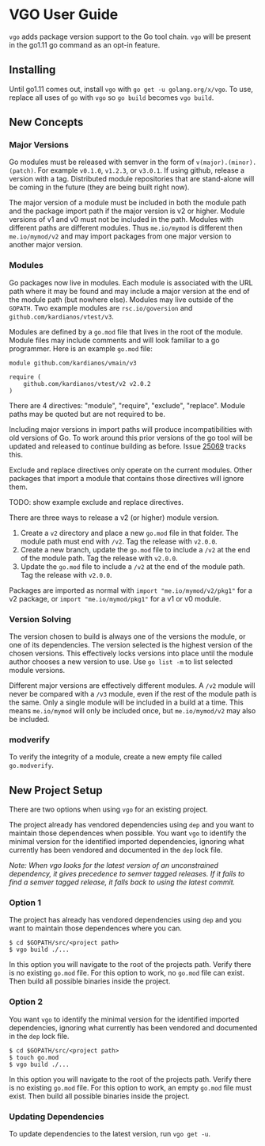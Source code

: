 # VGO User Guide

`vgo` adds package version support to the Go tool chain. `vgo` will be present in the go1.11 go command as an opt-in feature.

## Installing

Until go1.11 comes out, install `vgo` with `go get -u golang.org/x/vgo`. To use, replace all uses of `go` with `vgo` so `go build` becomes `vgo build`.

## New Concepts

### Major Versions

Go modules must be released with semver in the form of `v(major).(minor).(patch)`. For example `v0.1.0`, `v1.2.3`, or `v3.0.1`. If using github, release a version with a tag. Distributed module repositories that are stand-alone will be coming in the future (they are being built right now).

The major version of a module must be included in both the module path and the package import path if the major version is v2 or higher. Module versions of v1 and v0 must not be included in the path. Modules with different paths are different modules. Thus `me.io/mymod` is different then `me.io/mymod/v2` and may import packages from one major version to another major version.

### Modules

Go packages now live in modules. Each module is associated with the URL path where it may be found and may include a major version at the end of the module path (but nowhere else). Modules may live outside of the `GOPATH`. Two example modules are `rsc.io/goversion` and `github.com/kardianos/vtest/v3`.

Modules are defined by a `go.mod` file that lives in the root of the module. Module files may include comments and will look familiar to a go programmer. Here is an example `go.mod` file:
```
module github.com/kardianos/vmain/v3

require (
    github.com/kardianos/vtest/v2 v2.0.2
)
```

There are 4 directives: "module", "require", "exclude", "replace". Module paths may be quoted but are not required to be.

Including major versions in import paths will produce incompatibilities with old versions of Go. To work around this prior versions of the go tool will be updated and released to continue building as before. Issue [25069](https://github.com/golang/go/issues/25069) tracks this.

Exclude and replace directives only operate on the current modules. Other packages that import a module that contains those directives will ignore them.

TODO: show example exclude and replace directives.

There are three ways to release a v2 (or higher) module version.
 1. Create a `v2` directory and place a new `go.mod` file in that folder. The module path must end with `/v2`. Tag the release with `v2.0.0`.
 2. Create a new branch, update the `go.mod` file to include a `/v2` at the end of the module path. Tag the release with `v2.0.0`.
 3. Update the `go.mod` file to include a `/v2` at the end of the module path. Tag the release with `v2.0.0`.

Packages are imported as normal with `import "me.io/mymod/v2/pkg1"` for a v2 package, or `import "me.io/mymod/pkg1"` for a v1 or v0 module.

### Version Solving

The version chosen to build is always one of the versions the module, or one of its dependencies. The version selected is the highest version of the chosen versions. This effectively locks versions into place until the module author chooses a new version to use. Use `go list -m` to list selected module versions.

Different major versions are effectively different modules. A `/v2` module will never be compared with a `/v3` module, even if the rest of the module path is the same. Only a single module will be included in a build at a time. This means `me.io/mymod` will only be included once, but `me.io/mymod/v2` may also be included.

### modverify

To verify the integrity of a module, create a new empty file called `go.modverify`.

## New Project Setup

There are two options when using `vgo` for an existing project.

The project already has vendored dependencies using `dep` and you want to maintain those dependences when possible.
You want `vgo` to identify the minimal version for the identified imported dependencies, ignoring what currently has been vendored and documented in the `dep` lock file.

_Note: When vgo looks for the latest version of an unconstrained dependency, it gives precedence to semver tagged releases. If it fails to find a semver tagged release, it falls back to using the latest commit._

### Option 1

The project has already has vendored dependencies using `dep` and you want to maintain those dependences where you can.

```
$ cd $GOPATH/src/<project path>
$ vgo build ./...
```

In this option you will navigate to the root of the projects path. Verify there is no existing `go.mod` file. For this option to work, no `go.mod` file can exist. Then build all possible binaries inside the project.

### Option 2

You want `vgo` to identify the minimal version for the identified imported dependencies, ignoring what currently has been vendored and documented in the `dep` lock file.

```
$ cd $GOPATH/src/<project path>
$ touch go.mod
$ vgo build ./...
```

In this option you will navigate to the root of the projects path. Verify there is no existing `go.mod` file. For this option to work, an empty `go.mod` file must exist. Then build all possible binaries inside the project.

### Updating Dependencies

To update dependencies to the latest version, run `vgo get -u`.
